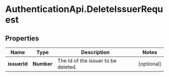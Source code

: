# AuthenticationApi.DeleteIssuerRequest

## Properties

Name | Type | Description | Notes
------------ | ------------- | ------------- | -------------
**issuerId** | **Number** | The Id of the issuer to be deleted. | [optional] 


